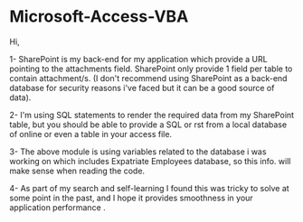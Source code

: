 # Microsoft-Access-VBA
Hi,


1-  SharePoint is my back-end for my application which provide a URL pointing to the attachments field. SharePoint only provide 1 field per table to contain
    attachment/s. (I don't recommend using SharePoint as a back-end database for security reasons i've faced but it can be a good source of data).

2- I'm using SQL statements to render the required data from my SharePoint table, but you should be able to provide a SQL or rst from a local database of online or even a table in
    your access file.

3- The above module is using variables related to the database i was working on which includes Expatriate Employees database, so this info. will make sense when reading the code.
    
4- As part of my search and self-learning I found this was tricky to solve at some point in the past, and I hope it provides smoothness in your application performance .
